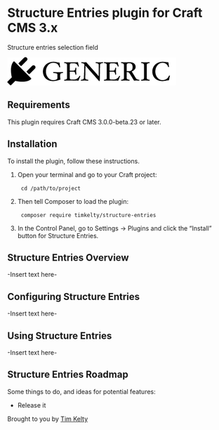 # Structure Entries plugin for Craft CMS 3.x

Structure entries selection field

![Screenshot](resources/img/plugin-logo.png)

## Requirements

This plugin requires Craft CMS 3.0.0-beta.23 or later.

## Installation

To install the plugin, follow these instructions.

1. Open your terminal and go to your Craft project:

        cd /path/to/project

2. Then tell Composer to load the plugin:

        composer require timkelty/structure-entries

3. In the Control Panel, go to Settings → Plugins and click the “Install” button for Structure Entries.

## Structure Entries Overview

-Insert text here-

## Configuring Structure Entries

-Insert text here-

## Using Structure Entries

-Insert text here-

## Structure Entries Roadmap

Some things to do, and ideas for potential features:

* Release it

Brought to you by [Tim Kelty](https://github.com/timkelty)
